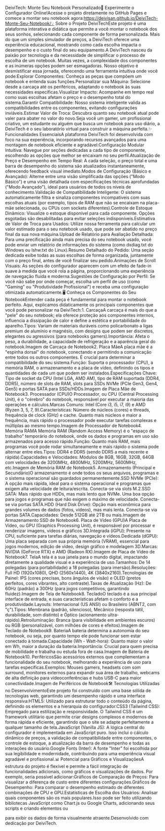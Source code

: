 DeiviTech: Monte Seu Notebook Personalizado🚀 Experimente o Configurador Online!Acesse o projeto diretamente no GitHub Pages e comece a montar seu notebook agora:https://deivisan.github.io/DeiviTech-Monte-Seu-Notebook/💡 Sobre o Projeto DeiviTechEste projeto é uma plataforma interativa e didática que permite a você montar o notebook dos seus sonhos, selecionando cada componente de forma personalizada. Mais do que um simples simulador de preços, a DeiviTech oferece uma experiência educacional, mostrando como cada escolha impacta o desempenho e o custo final do seu equipamento.A DeiviTech nasceu da paixão por tecnologia e da necessidade de simplificar o processo de escolha de um notebook. Muitas vezes, a complexidade dos componentes e as inúmeras opções podem ser esmagadoras. Nosso objetivo é desmistificar essa jornada, oferecendo uma ferramenta intuitiva onde você pode:Explorar Componentes: Conheça as peças que compõem um notebook e entenda suas funções.Personalizar sua Máquina: Selecione desde a carcaça até os periféricos, adaptando o notebook às suas necessidades específicas.Visualizar Impacto: Acompanhe em tempo real como suas escolhas afetam o preço e o desempenho total do sistema.Garantir Compatibilidade: Nosso sistema inteligente valida as compatibilidades entre os componentes, evitando configurações inviáveis.Estimar Valor de Troca: Descubra quanto seu notebook atual pode valer para abater no valor do novo.Seja você um gamer, um profissional criativo, um estudante ou alguém que busca um notebook para uso diário, a DeiviTech é o seu laboratório virtual para construir a máquina perfeita.✨ Funcionalidades EssenciaisA plataforma DeiviTech foi desenvolvida com foco na sua experiência, incorporando recursos avançados para uma montagem de notebook eficiente e agradável:Configuração Modular Intuitiva: Navegue por seções dedicadas a cada tipo de componente, escolhendo as opções que melhor se encaixam no seu perfil.Atualização de Preço e Desempenho em Tempo Real: A cada seleção, o preço total e uma barra de desempenho do sistema são atualizados instantaneamente, oferecendo feedback visual imediato.Modos de Configuração (Básico e Avançado): Alterne entre uma visão simplificada das opções ("Modo Básico") e uma visão detalhada com especificações técnicas aprofundadas ("Modo Avançado"), ideal para usuários de todos os níveis de conhecimento.Validação de Compatibilidade Inteligente: O sistema automaticamente filtra e sinaliza componentes incompatíveis com suas escolhas atuais (por exemplo, tipos de RAM que não se encaixam na placa-mãe selecionada, ou CPUs com sockets diferentes).Controle de Estoque Dinâmico: Visualize o estoque disponível para cada componente. Opções esgotadas são desabilitadas para evitar seleções indisponíveis.Estimativa de Valor de Troca para Usados: Utilize nossa ferramenta para calcular um valor estimado para o seu notebook usado, que pode ser abatido no preço final da sua nova máquina.Upload de Relatório para Avaliação Detalhada: Para uma precificação ainda mais precisa do seu notebook usado, você pode enviar um relatório de informações do sistema (como dxdiag.txt do Windows ou lshw.txt do Linux).Resumo Detalhado do Pedido: Uma seção dedicada exibe todas as suas escolhas de forma organizada, juntamente com o preço final, antes de você finalizar seu pedido.Animações de Scroll Visuais: As seções do configurador aparecem com um efeito de fade-in suave à medida que você rola a página, proporcionando uma experiência de navegação fluida e moderna.Sugestões de Configuração por Perfil: Se você não sabe por onde começar, escolha um perfil de uso (como "Gaming" ou "Produtividade Profissional") e receba uma configuração otimizada automaticamente.🖥️ Conheça os Componentes do Seu NotebookEntender cada peça é fundamental para montar o notebook perfeito. Aqui, explicamos didaticamente os principais componentes que você pode personalizar na DeiviTech:1. CarcaçaA carcaça é mais do que a "pele" do seu notebook; ela oferece proteção aos componentes internos, influencia a dissipação de calor e define a estética e portabilidade do aparelho.Tipos: Variam de materiais duráveis como policarbonato a ligas premium de alumínio e magnésio, com designs que podem ser discretos, elegantes ou agressivos (para notebooks gamers).Importância: Afeta o peso, a durabilidade, a capacidade de refrigeração e a aparência geral do notebook.Imagem de Carcaça de Notebook2. Placa MãeA placa mãe é a "espinha dorsal" do notebook, conectando e permitindo a comunicação entre todos os outros componentes. É crucial para determinar a compatibilidade do seu sistema.Função: Suporta o processador (CPU), a memória RAM, o armazenamento e a placa de vídeo, definindo os tipos e quantidades de cada um que podem ser instalados.Especificações Chave: Tipo de socket da CPU (Intel LGA, AMD AM), tipo de RAM suportada (DDR4, DDR5), número de slots de RAM, slots para SSDs NVMe (PCIe Gen3, Gen4, Gen5) e portas SATA para SSDs/HDDs.Imagem de Placa Mãe de Notebook3. Processador (CPU)O Processador, ou CPU (Central Processing Unit), é o "cérebro" do notebook, responsável por executar a maioria das operações e cálculos.Marcas Comuns: Intel (Core i3, i5, i7, i9) e AMD (Ryzen 3, 5, 7, 9).Características: Número de núcleos (cores) e threads, frequência de clock (GHz) e cache. Quanto mais núcleos e maior a frequência, mais rápido o processador pode executar tarefas complexas e múltiplas ao mesmo tempo.Imagem de Processador de Notebook4. Memória RAMA Memória RAM (Random Access Memory) é o "espaço de trabalho" temporário do notebook, onde os dados e programas em uso são armazenados para acesso rápido.Função: Quanto mais RAM, mais programas você pode rodar simultaneamente e mais rápido o sistema pode alternar entre eles.Tipos: DDR4 e DDR5 (sendo DDR5 a mais recente e rápida).Capacidades e Velocidades: Módulos de 8GB, 16GB, 32GB, 64GB com velocidades de 3200MHz, 4800MHz, 5200MHz, 5600MHz, etc.Imagem de Memória RAM de Notebook5. Armazenamento (Principal e Secundário)O armazenamento é onde todos os seus arquivos, programas e o sistema operacional são guardados permanentemente.SSD NVMe (PCIe): A opção mais rápida, ideal para o sistema operacional e programas que exigem alta velocidade de leitura/escrita. Conecta-se via slots M.2.SSD SATA: Mais rápido que HDDs, mas mais lento que NVMe. Uma boa opção para jogos e programas que não exigem o máximo de velocidade. Conecta-se via portas SATA.HDD (Hard Disk Drive): Opção mais econômica para grandes volumes de dados (fotos, vídeos), mas mais lenta. Conecta-se via portas SATA.Capacidades: Desde 512GB até 2TB ou mais.Imagem de Armazenamento SSD de Notebook6. Placa de Vídeo (GPU)A Placa de Vídeo, ou GPU (Graphics Processing Unit), é responsável por processar e renderizar imagens, vídeos e gráficos 3D.Integrada (iGPU): Presente na CPU, suficiente para tarefas diárias, navegação e vídeos.Dedicada (dGPU): Uma placa separada com sua própria memória (VRAM), essencial para jogos modernos, edição de vídeo, design gráfico e modelagem 3D.Marcas: NVIDIA (GeForce RTX) e AMD (Radeon RX).Imagem de Placa de Vídeo de Notebook7. TelaA tela é a sua janela para o mundo digital, impactando diretamente a qualidade visual e a experiência de uso.Tamanhos: De 14 polegadas (para portabilidade) a 18 polegadas (para imersão).Resoluções: Full HD (1920x1080), QHD (2560x1440), 4K (3840x2160).Tecnologias de Painel: IPS (cores precisas, bons ângulos de visão) e OLED (pretos perfeitos, cores vibrantes, alto contraste).Taxas de Atualização (Hz): De 60Hz (padrão) a 300Hz (para jogos competitivos, garantindo fluidez).Imagem de Tela de Notebook8. TecladoO teclado é a sua principal interface de entrada, e suas características afetam o conforto e a produtividade.Layouts: Internacional (US ANSI) ou Brasileiro (ABNT2, com "ç").Tipos: Membrana (padrão, silencioso), Mecânico (resposta tátil, durabilidade, som distinto) e Óptico (acionamento ultra-rápido).Retroiluminação: Branca (para visibilidade em ambientes escuros) ou RGB (personalizável, com milhões de cores e efeitos).Imagem de Teclado de Notebook9. BateriaA bateria determina a autonomia do seu notebook, ou seja, por quanto tempo ele pode funcionar sem estar conectado à tomada.Capacidade (Wh - Watt-hora): Quanto maior o valor em Wh, maior a duração da bateria.Importância: Crucial para quem precisa de mobilidade e trabalha ou estuda fora de casa.Imagem de Bateria de Notebook10. PeriféricosSão acessórios externos que complementam a funcionalidade do seu notebook, melhorando a experiência de uso para tarefas específicas.Exemplos: Mouses gamers, headsets com som surround, monitores externos para expandir sua área de trabalho, webcams de alta definição para videoconferências e hubs USB-C para maior conectividade.Imagem de Periféricos de Notebook🛠️ Tecnologias Utilizadas no DesenvolvimentoEste projeto foi construído com uma base sólida de tecnologias web, garantindo um desempenho rápido e uma interface responsiva:HTML5: Utilizado para estruturar todo o conteúdo da página, definindo os elementos e a hierarquia do configurador.CSS3 (Tailwind CSS): Empregado para estilização e responsividade. O Tailwind CSS é um framework utilitário que permite criar designs complexos e modernos de forma rápida e eficiente, garantindo que o site se adapte perfeitamente a qualquer tamanho de tela.JavaScript (Vanilla JS): A lógica central do configurador é implementada em JavaScript puro. Isso inclui o cálculo dinâmico de preços, a validação de compatibilidade entre componentes, o controle de estoque, a atualização da barra de desempenho e todas as interações do usuário.Google Fonts (Inter): A fonte "Inter" foi escolhida por sua legibilidade e modernidade, contribuindo para uma experiência visual agradável e profissional.📊 Potencial para Gráficos e VisualizaçõesA estrutura do projeto é flexível e permite a fácil integração de funcionalidades adicionais, como gráficos e visualizações de dados. Por exemplo, seria possível adicionar:Gráficos de Comparação de Preços: Para visualizar a diferença de custo entre diferentes configurações.Gráficos de Desempenho: Para comparar o desempenho estimado de diferentes combinações de CPU e GPU.Estatísticas de Escolha dos Usuários: Analisar quais componentes são os mais populares.Isso pode ser feito utilizando bibliotecas JavaScript como Chart.js ou Google Charts, adicionando seus scripts e criando elementos <canvas> ou <div> para exibir os dados de forma visualmente atraente.Desenvolvido com dedicação por DeiviTech.
